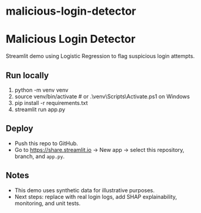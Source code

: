 # malicious-login-detector
# Malicious Login Detector

Streamlit demo using Logistic Regression to flag suspicious login attempts.

## Run locally
1. python -m venv venv
2. source venv/bin/activate  # or .\venv\Scripts\Activate.ps1 on Windows
3. pip install -r requirements.txt
4. streamlit run app.py

## Deploy
- Push this repo to GitHub.
- Go to https://share.streamlit.io → New app → select this repository, branch, and `app.py`.

## Notes
- This demo uses synthetic data for illustrative purposes.
- Next steps: replace with real login logs, add SHAP explainability, monitoring, and unit tests.
